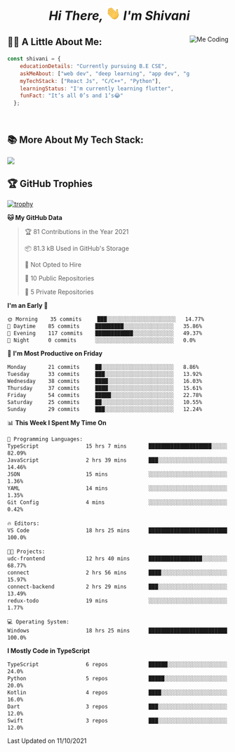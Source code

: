 # <p align="center">️ _Hi There, <img src="https://raw.githubusercontent.com/SanjayDevTech/SanjayDevTech/master/assets/wave.gif" alt="waving hand" width="33px"> I'm Shivani_</p>

<img align="right" alt="Me Coding" height="200" src="https://media.giphy.com/media/L1R1tvI9svkIWwpVYr/giphy.gif">

## 👩‍💻 **A Little About Me:**
```jsx
const shivani = {
    educationDetails: "Currently pursuing B.E CSE",
    askMeAbout: ["web dev", "deep learning", "app dev", "gardening"],
    myTechStack: ["React Js", "C/C++", "Python"],
    learningStatus: "I'm currently learning flutter",
    funFact: "It’s all 0’s and 1’s😂"
  };
```

<br/>

## 📚 **More About My Tech Stack:**

   <img align="center" src="https://github-readme-stats.vercel.app/api/top-langs/?username=shivu-srk&layout=compact&theme=vue-dark"/>
   <br/>
   
## 🏆 GitHub Trophies

[![trophy](https://github-profile-trophy.vercel.app/?username=shivu-srk&theme=nord&column=7)](https://github.com/ryo-ma/github-profile-trophy)

<!--START_SECTION:waka-->
**🐱 My GitHub Data** 

> 🏆 81 Contributions in the Year 2021
 > 
> 📦 81.3 kB Used in GitHub's Storage 
 > 
> 🚫 Not Opted to Hire
 > 
> 📜 10 Public Repositories 
 > 
> 🔑 5 Private Repositories  
 > 
**I'm an Early 🐤** 

```text
🌞 Morning    35 commits     ███░░░░░░░░░░░░░░░░░░░░░░   14.77% 
🌆 Daytime    85 commits     █████████░░░░░░░░░░░░░░░░   35.86% 
🌃 Evening    117 commits    ████████████░░░░░░░░░░░░░   49.37% 
🌙 Night      0 commits      ░░░░░░░░░░░░░░░░░░░░░░░░░   0.0%

```
📅 **I'm Most Productive on Friday** 

```text
Monday       21 commits     ██░░░░░░░░░░░░░░░░░░░░░░░   8.86% 
Tuesday      33 commits     ███░░░░░░░░░░░░░░░░░░░░░░   13.92% 
Wednesday    38 commits     ████░░░░░░░░░░░░░░░░░░░░░   16.03% 
Thursday     37 commits     ████░░░░░░░░░░░░░░░░░░░░░   15.61% 
Friday       54 commits     █████░░░░░░░░░░░░░░░░░░░░   22.78% 
Saturday     25 commits     ██░░░░░░░░░░░░░░░░░░░░░░░   10.55% 
Sunday       29 commits     ███░░░░░░░░░░░░░░░░░░░░░░   12.24%

```


📊 **This Week I Spent My Time On** 

```text
💬 Programming Languages: 
TypeScript               15 hrs 7 mins       ████████████████████░░░░░   82.09% 
JavaScript               2 hrs 39 mins       ███░░░░░░░░░░░░░░░░░░░░░░   14.46% 
JSON                     15 mins             ░░░░░░░░░░░░░░░░░░░░░░░░░   1.36% 
YAML                     14 mins             ░░░░░░░░░░░░░░░░░░░░░░░░░   1.35% 
Git Config               4 mins              ░░░░░░░░░░░░░░░░░░░░░░░░░   0.42%

🔥 Editors: 
VS Code                  18 hrs 25 mins      █████████████████████████   100.0%

🐱‍💻 Projects: 
udc-frontend             12 hrs 40 mins      █████████████████░░░░░░░░   68.77% 
connect                  2 hrs 56 mins       ████░░░░░░░░░░░░░░░░░░░░░   15.97% 
connect-backend          2 hrs 29 mins       ███░░░░░░░░░░░░░░░░░░░░░░   13.49% 
redux-todo               19 mins             ░░░░░░░░░░░░░░░░░░░░░░░░░   1.77%

💻 Operating System: 
Windows                  18 hrs 25 mins      █████████████████████████   100.0%

```

**I Mostly Code in TypeScript** 

```text
TypeScript               6 repos             ██████░░░░░░░░░░░░░░░░░░░   24.0% 
Python                   5 repos             █████░░░░░░░░░░░░░░░░░░░░   20.0% 
Kotlin                   4 repos             ████░░░░░░░░░░░░░░░░░░░░░   16.0% 
Dart                     3 repos             ███░░░░░░░░░░░░░░░░░░░░░░   12.0% 
Swift                    3 repos             ███░░░░░░░░░░░░░░░░░░░░░░   12.0%

```



 Last Updated on 11/10/2021
<!--END_SECTION:waka-->
